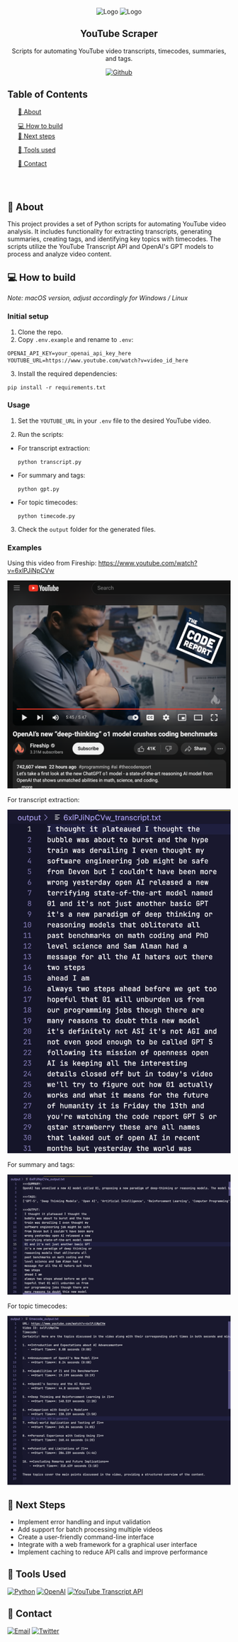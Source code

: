 <!-- PROJECT LOGO -->
<br />
<div align="center">
    <img src="https://commons.wikimedia.org/wiki/File:Youtube_logo.png" alt="Logo" width="80" height="80">
    <img src="https://res.cloudinary.com/dnz16usmk/image/upload/v1702058645/vd7-website/openai-logo.png" alt="Logo" width="67" height="67">
  </a>
  

  <h2 align="center">YouTube Scraper</h2> <p align="center"> Scripts for automating YouTube video transcripts, timecodes, summaries, and tags.
 </p> 


[![Github][github]][github-url]

 </div>

<!-- TABLE OF CONTENTS -->
## Table of Contents
<ol>
    <a href="#about">📝 About</a>
        <ul>
        </ul>
    <a href="#how-to-build">💻 How to build</a><br/>
    <a href="#next-steps">🚀 Next steps</a> 
       <ul>
        </ul>
    <a href="#tools-used">🔧 Tools used</a>
        <ul>
        </ul>
    <a href="#contact">👤 Contact</a>
  </ol>



<br ></br>

<!-- ABOUT -->
## 📝 About

This project provides a set of Python scripts for automating YouTube video analysis. It includes functionality for extracting transcripts, generating summaries, creating tags, and identifying key topics with timecodes. The scripts utilize the YouTube Transcript API and OpenAI's GPT models to process and analyze video content.

## 💻 How to build 
_Note: macOS version, adjust accordingly for Windows / Linux_

### Initial setup

1. Clone the repo.
2. Copy `.env.example` and rename to `.env`:

```
OPENAI_API_KEY=your_openai_api_key_here
YOUTUBE_URL=https://www.youtube.com/watch?v=video_id_here
```

3. Install the required dependencies:

```
pip install -r requirements.txt
```

### Usage

1. Set the `YOUTUBE_URL` in your `.env` file to the desired YouTube video.

2. Run the scripts:

- For transcript extraction:
    ```
    python transcript.py
    ```

- For summary and tags:
    ```
    python gpt.py
    ```

- For topic timecodes:
    ```
    python timecode.py
    ```

3. Check the `output` folder for the generated files.


### Examples

Using this video from Fireship: https://www.youtube.com/watch?v=6xlPJiNpCVw

![Fireship YouTube Video](imgs/fireship-yt.png)

For transcript extraction:
 
 ![Fireship 1](imgs/1.png)

For summary and tags:

 ![Fireship 2](imgs/2.png)


For topic timecodes:

 ![Fireship 3](imgs/3.png)



## 🚀 Next Steps

- Implement error handling and input validation
- Add support for batch processing multiple videos
- Create a user-friendly command-line interface
- Integrate with a web framework for a graphical user interface
- Implement caching to reduce API calls and improve performance

## 🔧 Tools Used

[![Python][python]][python-url]
[![OpenAI][openai]][openai-url]
[![YouTube Transcript API][youtube-transcript-api]][youtube-transcript-api-url]

<!-- CONTACT -->
## 👤 Contact

[![Email][email]][email-url]
[![Twitter][twitter]][twitter-url]

<!-- MARKDOWN LINKS & IMAGES -->
[Python]: https://img.shields.io/badge/python-3670A0?style=for-the-badge&logo=python&logoColor=ffdd54
[Python-url]: https://www.python.org/

[OpenAI]: https://img.shields.io/badge/OpenAI_GPT--4-0058A0?style=for-the-badge&logo=openai&logoColor=white&color=4aa481
[OpenAI-url]: https://openai.com/

[youtube-transcript-api]: https://img.shields.io/badge/YouTube_Transcript_API-FF0000?style=for-the-badge&logo=youtube&logoColor=white
[youtube-transcript-api-url]: https://github.com/jdepoix/youtube-transcript-api


[email]: https://img.shields.io/badge/Email-FFCA28?style=for-the-badge&logo=Gmail&logoColor=00bbff&color=black
[email-url]: mailto:me@vd7.io

[twitter]: https://img.shields.io/badge/Twitter-FFCA28?style=for-the-badge&logo=Twitter&logoColor=00bbff&color=black
[twitter-url]: https://twitter.com/vdutts7

[github]: https://img.shields.io/badge/Github-2496ED?style=for-the-badge&logo=github&logoColor=white&color=black
[github-url]: https://github.com/vdutts7/youtube-scraper
